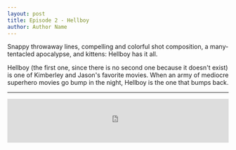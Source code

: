 ```yaml
---
layout: post
title: Episode 2 - Hellboy
author: Author Name
---
```

Snappy throwaway lines, compelling and colorful shot composition, a many-tentacled apocalypse, and kittens: Hellboy has it all.

Hellboy (the first one, since there is no second one because it doesn't exist) is one of Kimberley and Jason's favorite movies.  When an army of mediocre superhero movies go bump in the night, Hellboy is the one that bumps back. 

----- 

<iframe src="https://www.podbean.com/media/player/wdz4a-6ca48f?from=yiiadmin&skin=1&btn-skin=108&share=1&fonts=Helvetica&auto=0&download=0&rtl=0" scrolling="no" data-name="pb-iframe-player" frameborder="0" width="100%" height="100"></iframe>
